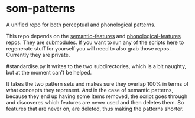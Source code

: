 # som-patterns
A unified repo for both perceptual and phonological patterns.

This repo depends on the [semantic-features](https://github.com/oliviaguest/semantic-features) and  [phonological-features](https://github.com/oliviaguest/phonological-features) repos. They are [submodules](https://git-scm.com/book/en/v2/Git-Tools-Submodules). 
If you want to run any of the scripts here to regenerate stuff for yourself you will need to also grab those repos. Currently they are private. 

#standardise.py
It writes to the two subdirectories, which is a bit naughty, but at the moment can't be helped.

It takes the two pattern sets and makes sure they overlap 100% in terms of what concepts they represent. *And* in the case of semantic patterns, because they end up having some items removed, the script goes through and discoveres which features are never used and then deletes them. So features that are never on, are deleted, thus making the patterns shorter.
